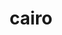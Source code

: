---
title: "cairo"
layout: cache
categories: [package, develop]
meta: {"compilers": ["gcc@11.1.0", "gcc@11.4.0"], "num_specs": 22, "num_specs_by_stack": {"data-vis-sdk": 7, "e4s": 6, "hep": 9, "root": 22}, "oss": ["ubuntu20.04", "ubuntu22.04"], "platforms": ["linux"], "stacks": ["data-vis-sdk", "e4s", "hep", "root"], "targets": ["x86_64_v3"], "versions": ["1.17.4"]}
spec_details: [{"compiler": "gcc@11.1.0", "hash": "2napjq7f2x2qx5d3oqd2c6qcoi2rqrg4", "os": "ubuntu20.04", "platform": "linux", "size": "-", "stacks": ["data-vis-sdk", "root"], "target": "x86_64_v3", "variants": ["~X", "build_system=autotools", "~fc", "+ft", "+gobject", "patches:=7097196", "+pdf", "+pic", "~png", "+shared", "~svg"], "versions": ["1.17.4"]}, {"compiler": "gcc@11.4.0", "hash": "3whrzghtzxlvt6t4vvuekydl2zzpuimr", "os": "ubuntu22.04", "platform": "linux", "size": "-", "stacks": ["hep", "root"], "target": "x86_64_v3", "variants": ["~X", "build_system=autotools", "~fc", "+ft", "+gobject", "patches:=7097196", "+pdf", "+pic", "~png", "+shared", "~svg"], "versions": ["1.17.4"]}, {"compiler": "gcc@11.4.0", "hash": "467l7jhnug2w7vcylzvamudagkr4dukr", "os": "ubuntu22.04", "platform": "linux", "size": "-", "stacks": ["e4s", "root"], "target": "x86_64_v3", "variants": ["+X", "build_system=autotools", "+fc", "+ft", "+gobject", "patches:=7097196", "+pdf", "+pic", "+png", "+shared", "~svg"], "versions": ["1.17.4"]}, {"compiler": "gcc@11.4.0", "hash": "4yitzg3shy63gkmhlohj3motcafkt2bd", "os": "ubuntu22.04", "platform": "linux", "size": "-", "stacks": ["e4s", "root"], "target": "x86_64_v3", "variants": ["+X", "build_system=autotools", "+fc", "+ft", "+gobject", "patches:=7097196", "+pdf", "+pic", "+png", "+shared", "~svg"], "versions": ["1.17.4"]}, {"compiler": "gcc@11.4.0", "hash": "5aeymkxlnqbxkim7ns7imzqrt4qmcavw", "os": "ubuntu22.04", "platform": "linux", "size": "-", "stacks": ["hep", "root"], "target": "x86_64_v3", "variants": ["~X", "build_system=autotools", "~fc", "+ft", "+gobject", "patches:=7097196", "+pdf", "+pic", "~png", "+shared", "~svg"], "versions": ["1.17.4"]}, {"compiler": "gcc@11.1.0", "hash": "apzd5bkevtkzwycvurf4e72cwpv6slj6", "os": "ubuntu20.04", "platform": "linux", "size": "-", "stacks": ["data-vis-sdk", "root"], "target": "x86_64_v3", "variants": ["~X", "build_system=autotools", "~fc", "+ft", "+gobject", "patches:=7097196", "+pdf", "+pic", "~png", "+shared", "~svg"], "versions": ["1.17.4"]}, {"compiler": "gcc@11.4.0", "hash": "b6vogamo4jwu7kg4e5kpcbtt57zcjv5d", "os": "ubuntu22.04", "platform": "linux", "size": "-", "stacks": ["hep", "root"], "target": "x86_64_v3", "variants": ["~X", "build_system=autotools", "~fc", "+ft", "+gobject", "patches:=7097196", "+pdf", "+pic", "~png", "+shared", "~svg"], "versions": ["1.17.4"]}, {"compiler": "gcc@11.4.0", "hash": "bacw3adnxtg2y7yms42yyy222ty4xzcf", "os": "ubuntu22.04", "platform": "linux", "size": "-", "stacks": ["hep", "root"], "target": "x86_64_v3", "variants": ["~X", "build_system=autotools", "~fc", "+ft", "+gobject", "patches:=7097196", "+pdf", "+pic", "~png", "+shared", "~svg"], "versions": ["1.17.4"]}, {"compiler": "gcc@11.1.0", "hash": "ddczy2mhjf5263lhqzdqg6lrn5rzcodi", "os": "ubuntu20.04", "platform": "linux", "size": "-", "stacks": ["data-vis-sdk", "root"], "target": "x86_64_v3", "variants": ["~X", "build_system=autotools", "~fc", "+ft", "+gobject", "patches:=7097196", "+pdf", "+pic", "~png", "+shared", "~svg"], "versions": ["1.17.4"]}, {"compiler": "gcc@11.1.0", "hash": "dxptl3b2xxd7gkoecnfaiz44uwgfvb42", "os": "ubuntu20.04", "platform": "linux", "size": "-", "stacks": ["data-vis-sdk", "root"], "target": "x86_64_v3", "variants": ["~X", "build_system=autotools", "~fc", "+ft", "+gobject", "patches:=7097196", "+pdf", "+pic", "~png", "+shared", "~svg"], "versions": ["1.17.4"]}, {"compiler": "gcc@11.4.0", "hash": "eos3i4h4pao6sdt3b2ka6a7frnfe5pca", "os": "ubuntu22.04", "platform": "linux", "size": "-", "stacks": ["e4s", "root"], "target": "x86_64_v3", "variants": ["+X", "build_system=autotools", "+fc", "+ft", "+gobject", "patches:=7097196", "+pdf", "+pic", "+png", "+shared", "~svg"], "versions": ["1.17.4"]}, {"compiler": "gcc@11.1.0", "hash": "fwcvpqp7ez7fyhluqzcfuqewivyn5sk2", "os": "ubuntu20.04", "platform": "linux", "size": "-", "stacks": ["data-vis-sdk", "root"], "target": "x86_64_v3", "variants": ["~X", "build_system=autotools", "~fc", "+ft", "+gobject", "patches:=7097196", "+pdf", "+pic", "~png", "+shared", "~svg"], "versions": ["1.17.4"]}, {"compiler": "gcc@11.4.0", "hash": "gwn3lfeo6zro7m5utdllv5xzs3aj3ehb", "os": "ubuntu22.04", "platform": "linux", "size": "-", "stacks": ["e4s", "root"], "target": "x86_64_v3", "variants": ["+X", "build_system=autotools", "+fc", "+ft", "+gobject", "patches:=7097196", "+pdf", "+pic", "+png", "+shared", "~svg"], "versions": ["1.17.4"]}, {"compiler": "gcc@11.4.0", "hash": "h4ipt2ylostotspjgqq3nnby4citwqv3", "os": "ubuntu22.04", "platform": "linux", "size": "-", "stacks": ["e4s", "root"], "target": "x86_64_v3", "variants": ["+X", "build_system=autotools", "+fc", "+ft", "+gobject", "patches:=7097196", "+pdf", "+pic", "+png", "+shared", "~svg"], "versions": ["1.17.4"]}, {"compiler": "gcc@11.4.0", "hash": "hzdwd3kbyxswsahjunhgq7kq3r6wkz4t", "os": "ubuntu22.04", "platform": "linux", "size": "-", "stacks": ["hep", "root"], "target": "x86_64_v3", "variants": ["~X", "build_system=autotools", "~fc", "+ft", "+gobject", "patches:=7097196", "+pdf", "+pic", "~png", "+shared", "~svg"], "versions": ["1.17.4"]}, {"compiler": "gcc@11.4.0", "hash": "lx5vht4dzjincb6l3r4lrwxafpbktiv4", "os": "ubuntu22.04", "platform": "linux", "size": "-", "stacks": ["hep", "root"], "target": "x86_64_v3", "variants": ["~X", "build_system=autotools", "~fc", "+ft", "+gobject", "patches:=7097196", "+pdf", "+pic", "~png", "+shared", "~svg"], "versions": ["1.17.4"]}, {"compiler": "gcc@11.4.0", "hash": "m6asueqg5cgfsicjstsssdvuzcmljrqx", "os": "ubuntu22.04", "platform": "linux", "size": "-", "stacks": ["e4s", "root"], "target": "x86_64_v3", "variants": ["+X", "build_system=autotools", "+fc", "+ft", "+gobject", "patches:=7097196", "+pdf", "+pic", "+png", "+shared", "~svg"], "versions": ["1.17.4"]}, {"compiler": "gcc@11.4.0", "hash": "mpouxhd5xhg2hwyrnk7qby42wfa2m3zs", "os": "ubuntu22.04", "platform": "linux", "size": "-", "stacks": ["hep", "root"], "target": "x86_64_v3", "variants": ["~X", "build_system=autotools", "~fc", "+ft", "+gobject", "patches:=7097196", "+pdf", "+pic", "~png", "+shared", "~svg"], "versions": ["1.17.4"]}, {"compiler": "gcc@11.1.0", "hash": "ohpeaqfc26qlkaki36pxzy7hxax6d2wm", "os": "ubuntu20.04", "platform": "linux", "size": "-", "stacks": ["data-vis-sdk", "root"], "target": "x86_64_v3", "variants": ["~X", "build_system=autotools", "~fc", "+ft", "+gobject", "patches:=7097196", "+pdf", "+pic", "~png", "+shared", "~svg"], "versions": ["1.17.4"]}, {"compiler": "gcc@11.1.0", "hash": "oq7ihwjozvl24ijeqax4fubludyaugo2", "os": "ubuntu20.04", "platform": "linux", "size": "-", "stacks": ["data-vis-sdk", "root"], "target": "x86_64_v3", "variants": ["~X", "build_system=autotools", "~fc", "+ft", "+gobject", "patches:=7097196", "+pdf", "+pic", "~png", "+shared", "~svg"], "versions": ["1.17.4"]}, {"compiler": "gcc@11.4.0", "hash": "s5ar55x2gmk6c3ge3nv3zpoxyizsuk4f", "os": "ubuntu22.04", "platform": "linux", "size": "-", "stacks": ["hep", "root"], "target": "x86_64_v3", "variants": ["~X", "build_system=autotools", "~fc", "+ft", "+gobject", "patches:=7097196", "+pdf", "+pic", "~png", "+shared", "~svg"], "versions": ["1.17.4"]}, {"compiler": "gcc@11.4.0", "hash": "wpjj7st2kwrjczdzrr27swnhkvuyklsl", "os": "ubuntu22.04", "platform": "linux", "size": "-", "stacks": ["hep", "root"], "target": "x86_64_v3", "variants": ["~X", "build_system=autotools", "~fc", "+ft", "+gobject", "patches:=7097196", "+pdf", "+pic", "~png", "+shared", "~svg"], "versions": ["1.17.4"]}]
---